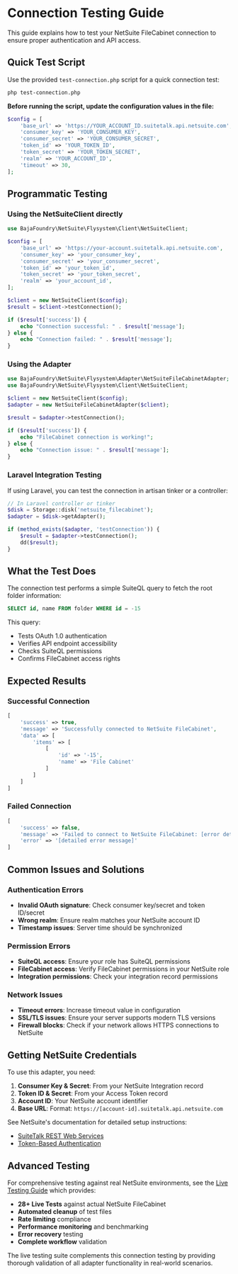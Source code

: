 # Connection Testing Guide

This guide explains how to test your NetSuite FileCabinet connection to ensure proper authentication and API access.

## Quick Test Script

Use the provided `test-connection.php` script for a quick connection test:

```bash
php test-connection.php
```

**Before running the script, update the configuration values in the file:**

```php
$config = [
    'base_url' => 'https://YOUR_ACCOUNT_ID.suitetalk.api.netsuite.com',
    'consumer_key' => 'YOUR_CONSUMER_KEY',
    'consumer_secret' => 'YOUR_CONSUMER_SECRET',
    'token_id' => 'YOUR_TOKEN_ID',
    'token_secret' => 'YOUR_TOKEN_SECRET',
    'realm' => 'YOUR_ACCOUNT_ID',
    'timeout' => 30,
];
```

## Programmatic Testing

### Using the NetSuiteClient directly

```php
use BajaFoundry\NetSuite\Flysystem\Client\NetSuiteClient;

$config = [
    'base_url' => 'https://your-account.suitetalk.api.netsuite.com',
    'consumer_key' => 'your_consumer_key',
    'consumer_secret' => 'your_consumer_secret',
    'token_id' => 'your_token_id',
    'token_secret' => 'your_token_secret',
    'realm' => 'your_account_id',
];

$client = new NetSuiteClient($config);
$result = $client->testConnection();

if ($result['success']) {
    echo "Connection successful: " . $result['message'];
} else {
    echo "Connection failed: " . $result['message'];
}
```

### Using the Adapter

```php
use BajaFoundry\NetSuite\Flysystem\Adapter\NetSuiteFileCabinetAdapter;
use BajaFoundry\NetSuite\Flysystem\Client\NetSuiteClient;

$client = new NetSuiteClient($config);
$adapter = new NetSuiteFileCabinetAdapter($client);

$result = $adapter->testConnection();

if ($result['success']) {
    echo "FileCabinet connection is working!";
} else {
    echo "Connection issue: " . $result['message'];
}
```

### Laravel Integration Testing

If using Laravel, you can test the connection in artisan tinker or a controller:

```php
// In Laravel controller or tinker
$disk = Storage::disk('netsuite_filecabinet');
$adapter = $disk->getAdapter();

if (method_exists($adapter, 'testConnection')) {
    $result = $adapter->testConnection();
    dd($result);
}
```

## What the Test Does

The connection test performs a simple SuiteQL query to fetch the root folder information:

```sql
SELECT id, name FROM folder WHERE id = -15
```

This query:
- Tests OAuth 1.0 authentication
- Verifies API endpoint accessibility  
- Checks SuiteQL permissions
- Confirms FileCabinet access rights

## Expected Results

### Successful Connection
```php
[
    'success' => true,
    'message' => 'Successfully connected to NetSuite FileCabinet',
    'data' => [
        'items' => [
            [
                'id' => '-15',
                'name' => 'File Cabinet'
            ]
        ]
    ]
]
```

### Failed Connection
```php
[
    'success' => false,
    'message' => 'Failed to connect to NetSuite FileCabinet: [error details]',
    'error' => '[detailed error message]'
]
```

## Common Issues and Solutions

### Authentication Errors
- **Invalid OAuth signature**: Check consumer key/secret and token ID/secret
- **Wrong realm**: Ensure realm matches your NetSuite account ID
- **Timestamp issues**: Server time should be synchronized

### Permission Errors
- **SuiteQL access**: Ensure your role has SuiteQL permissions
- **FileCabinet access**: Verify FileCabinet permissions in your NetSuite role
- **Integration permissions**: Check your integration record permissions

### Network Issues
- **Timeout errors**: Increase timeout value in configuration
- **SSL/TLS issues**: Ensure your server supports modern TLS versions
- **Firewall blocks**: Check if your network allows HTTPS connections to NetSuite

## Getting NetSuite Credentials

To use this adapter, you need:

1. **Consumer Key & Secret**: From your NetSuite Integration record
2. **Token ID & Secret**: From your Access Token record  
3. **Account ID**: Your NetSuite account identifier
4. **Base URL**: Format: `https://[account-id].suitetalk.api.netsuite.com`

See NetSuite's documentation for detailed setup instructions:
- [SuiteTalk REST Web Services](https://docs.oracle.com/en/cloud/saas/netsuite/ns-online-help/chapter_1540391670.html)
- [Token-Based Authentication](https://docs.oracle.com/en/cloud/saas/netsuite/ns-online-help/section_4247337262.html)

## Advanced Testing

For comprehensive testing against real NetSuite environments, see the [Live Testing Guide](LIVE_TESTING.md) which provides:

- **28+ Live Tests** against actual NetSuite FileCabinet
- **Automated cleanup** of test files
- **Rate limiting** compliance
- **Performance monitoring** and benchmarking
- **Error recovery** testing
- **Complete workflow** validation

The live testing suite complements this connection testing by providing thorough validation of all adapter functionality in real-world scenarios.